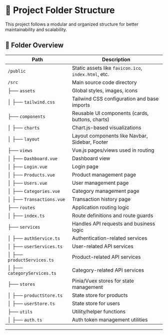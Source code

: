 # 📁 Project Folder Structure

This project follows a modular and organized structure for better maintainability and scalability.

## 📂 Folder Overview

| Path                             | Description                                                  |
|----------------------------------|--------------------------------------------------------------|
| `/public`                        | Static assets like `favicon.ico`, `index.html`, etc.         |
| `/src`                           | Main source code directory                                   |
| ├── `assets`                     | Global styles, images, icons                                 |
| │   ├── `tailwind.css`           | Tailwind CSS configuration and base imports                  |
| ├── `components`                 | Reusable UI components (cards, buttons, charts)              |
| │   ├── `charts`                 | Chart.js-based visualizations                                |
| │   ├── `layout`                 | Layout components like Navbar, Sidebar, Footer               |
| ├── `views`                      | Vue.js pages/views used in routing                           |
| │   ├── `Dashboard.vue`          | Dashboard view                                               |
| │   ├── `Login.vue`              | Login page                                                   |
| │   ├── `Products.vue`           | Product management page                                      |
| │   ├── `Users.vue`              | User management page                                         |
| │   ├── `Categories.vue`         | Category management page                                     |
| │   ├── `Transactions.vue`       | Transaction history page                                     |
| ├── `routes`                     | Application routing logic                                    |
| │   ├── `index.ts`               | Route definitions and route guards                           |
| ├── `services`                   | Handles API requests and business logic                      |
| │   ├── `authService.ts`         | Authentication-related services                              |
| │   ├── `userServices.ts`        | User-related API services                                    |
| │   ├── `productServices.ts`     | Product-related API services                                 |
| │   ├── `categoryServices.ts`    | Category-related API services                                |
| ├── `stores`                     | Pinia/Vuex stores for state management                       |
| │   ├── `productStore.ts`        | State store for products                                     |
| │   ├── `userStore.ts`           | State store for users                                        |
| ├── `utils`                      | Utility/helper functions                                     |
| │   ├── `auth.ts`                | Auth token management utilities                              |

---